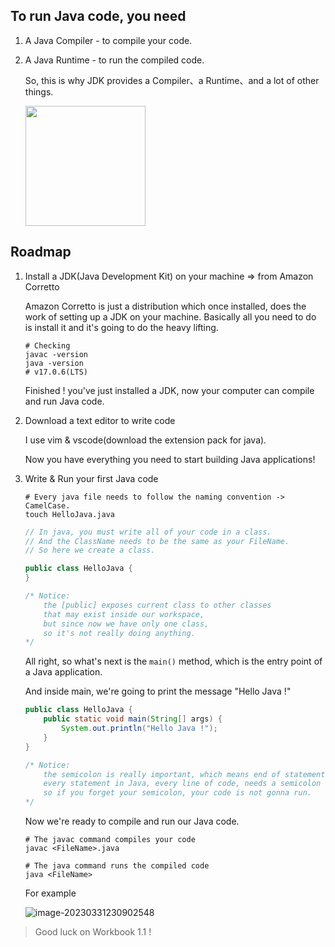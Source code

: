 ## To run Java code, you need

1. A Java Compiler - to compile your code.

2. A Java Runtime - to run the compiled code.

	So, this is why JDK provides a Compiler、a Runtime、and a lot of other things.

	<img style="width: 12rem;" src="https://aliyun-oss-lpj.oss-cn-qingdao.aliyuncs.com/images/by-clipboard/20230307213835.png"></img>

## Roadmap

1. Install a JDK(Java Development Kit) on your machine => from Amazon Corretto

	Amazon Corretto is just a distribution which once installed, does the work of setting up a JDK on your machine. Basically all you need to do is install it and it's going to do the heavy lifting.

	```shell
	# Checking
	javac -version
	java -version
	# v17.0.6(LTS)
	```

	Finished ! you've just installed a JDK, now your computer can compile and run Java code.

2. Download a text editor to write code

	I use vim & vscode(download the extension pack for java).

	Now you have everything you need to start building Java applications!

3. Write & Run your first Java code

	```shell
	# Every java file needs to follow the naming convention -> CamelCase.
	touch HelloJava.java
	```
	```java
	// In java, you must write all of your code in a class.
	// And the ClassName needs to be the same as your FileName.
	// So here we create a class.
	
	public class HelloJava {
	}
	
	/* Notice:
		the [public] exposes current class to other classes
		that may exist inside our workspace,
		but since now we have only one class,
		so it's not really doing anything.
	*/
	```
	
	All right, so what's next is the `main()` method, which is the entry point of a Java application.
	
	And inside main, we're going to print the message "Hello Java !"
	
	```java
	public class HelloJava {
		public static void main(String[] args) {
			System.out.println("Hello Java !");
		}
	}
	
	/* Notice:
		the semicolon is really important, which means end of statement.
		every statement in Java, every line of code, needs a semicolon at the end.
		so if you forget your semicolon, your code is not gonna run.
	*/
	```
	
	Now we're ready to compile and run our Java code.
	
	```shell
	# The javac command compiles your code
	javac <FileName>.java
	
	# The java command runs the compiled code
	java <FileName>
	```
	
	For example

	![image-20230331230902548](https://aliyun-oss-lpj.oss-cn-qingdao.aliyuncs.com/images/by-clipboard/image-20230331230902548.png)

>  Good luck on Workbook 1.1 !	
